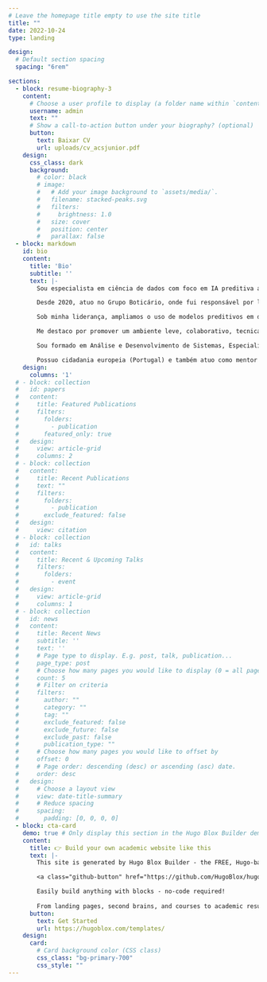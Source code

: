 ```yaml
---
# Leave the homepage title empty to use the site title
title: ""
date: 2022-10-24
type: landing

design:
  # Default section spacing
  spacing: "6rem"

sections:
  - block: resume-biography-3
    content:
      # Choose a user profile to display (a folder name within `content/authors/`)
      username: admin
      text: ""
      # Show a call-to-action button under your biography? (optional)
      button:
        text: Baixar CV
        url: uploads/cv_acsjunior.pdf
    design:
      css_class: dark
      background:
        # color: black
        # image:
        #   # Add your image background to `assets/media/`.
        #   filename: stacked-peaks.svg
        #   filters:
        #     brightness: 1.0
        #   size: cover
        #   position: center
        #   parallax: false
  - block: markdown
    id: bio
    content:
      title: 'Bio'
      subtitle: ''
      text: |-
        Sou especialista em ciência de dados com foco em IA preditiva aplicada ao planejamento de demanda, atuando em uma das maiores operações de supply chain da América Latina.

        Desde 2020, atuo no Grupo Boticário, onde fui responsável por liderar uma evolução significativa na aplicação de modelos de IA preditiva voltados ao processo de S&OP. Fui promovido de cientista de dados a coordenador em 2022 e, atualmente, lidero uma equipe com 10 profissionais (cientistas de dados e engenheiros de ML) dedicada ao desenvolvimento, sustentação e melhoria contínua de modelos de previsão de demanda e soluções analíticas integradas ao processo de planejamento.

        Sob minha liderança, ampliamos o uso de modelos preditivos em diferentes unidades de negócio e canais de venda do grupo, melhoramos métricas como WMAPE e Bias, desenvolvemos ferramentas que aumentaram a aderência dos planejadores de demanda às previsões geradas e evoluímos em engenharia de software e MLOps, atingindo um alto nível de maturidade técnica. Essas práticas têm sido fundamentais para garantir previsões confiáveis, integradas ao fluxo de decisão e com alto valor percebido pelo negócio.

        Me destaco por promover um ambiente leve, colaborativo, tecnicamente exigente e com diversidade de gênero. Além disso, tenho genuína preocupação com o bem-estar e o desenvolvimento das pessoas. Como resultado, mantemos consistentemente elevados índices de engajamento no Team Culture (plataforma para mensuração do engajamento dos colaboradores).

        Sou formado em Análise e Desenvolvimento de Sistemas, Especialista em Data Science & Big Data e Mestre em Otimização Aplicada. Minha trajetória profissional anterior inclui experiências nos setores portuário, de engenharia, óleo e gás, saúde e e-commerce, o que contribuiu para o desenvolvimento de uma visão sistêmica e um perfil generalista e orientado ao negócio. Também considero como meus pontos fortes o raciocínio lógico apurado, a comunicação clara e a facilidade para nutrir boas relações.

        Possuo cidadania europeia (Portugal) e também atuo como mentor e professor, com paixão por compartilhar conhecimento e apoiar o desenvolvimento de profissionais.
    design:
      columns: '1'
  # - block: collection
  #   id: papers
  #   content:
  #     title: Featured Publications
  #     filters:
  #       folders:
  #         - publication
  #       featured_only: true
  #   design:
  #     view: article-grid
  #     columns: 2
  # - block: collection
  #   content:
  #     title: Recent Publications
  #     text: ""
  #     filters:
  #       folders:
  #         - publication
  #       exclude_featured: false
  #   design:
  #     view: citation
  # - block: collection
  #   id: talks
  #   content:
  #     title: Recent & Upcoming Talks
  #     filters:
  #       folders:
  #         - event
  #   design:
  #     view: article-grid
  #     columns: 1
  # - block: collection
  #   id: news
  #   content:
  #     title: Recent News
  #     subtitle: ''
  #     text: ''
  #     # Page type to display. E.g. post, talk, publication...
  #     page_type: post
  #     # Choose how many pages you would like to display (0 = all pages)
  #     count: 5
  #     # Filter on criteria
  #     filters:
  #       author: ""
  #       category: ""
  #       tag: ""
  #       exclude_featured: false
  #       exclude_future: false
  #       exclude_past: false
  #       publication_type: ""
  #     # Choose how many pages you would like to offset by
  #     offset: 0
  #     # Page order: descending (desc) or ascending (asc) date.
  #     order: desc
  #   design:
  #     # Choose a layout view
  #     view: date-title-summary
  #     # Reduce spacing
  #     spacing:
  #       padding: [0, 0, 0, 0]
  - block: cta-card
    demo: true # Only display this section in the Hugo Blox Builder demo site
    content:
      title: 👉 Build your own academic website like this
      text: |-
        This site is generated by Hugo Blox Builder - the FREE, Hugo-based open source website builder trusted by 250,000+ academics like you.

        <a class="github-button" href="https://github.com/HugoBlox/hugo-blox-builder" data-color-scheme="no-preference: light; light: light; dark: dark;" data-icon="octicon-star" data-size="large" data-show-count="true" aria-label="Star HugoBlox/hugo-blox-builder on GitHub">Star</a>

        Easily build anything with blocks - no-code required!
        
        From landing pages, second brains, and courses to academic resumés, conferences, and tech blogs.
      button:
        text: Get Started
        url: https://hugoblox.com/templates/
    design:
      card:
        # Card background color (CSS class)
        css_class: "bg-primary-700"
        css_style: ""
---
```

